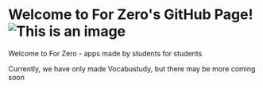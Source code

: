 # Welcome to For Zero's GitHub Page! ![This is an image](https://drive.google.com/uc?export=download&id=1drlZbPhIghdNXaGI39Xy3bEBRgEmncq9)


Welcome to For Zero - apps made by students for students

Currently, we have only made Vocabustudy, but there may be more coming soon
<!--
